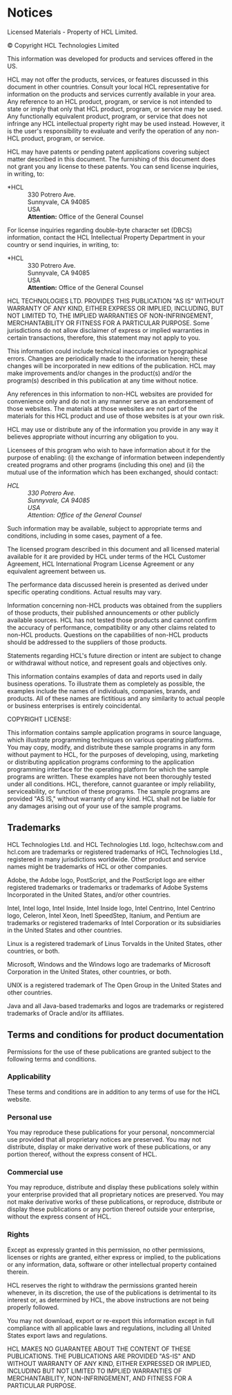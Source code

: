 # Notices

Licensed Materials - Property of HCL Limited.

© Copyright HCL Technologies Limited

This information was developed for products and services offered in the US.

HCL may not offer the products, services, or features discussed in this document in other countries. Consult your local HCL representative for information on the products and services currently available in your area. Any reference to an HCL product, program, or service is not intended to state or imply that only that HCL product, program, or service may be used. Any functionally equivalent product, program, or service that does not infringe any HCL intellectual property right may be used instead. However, it is the user's responsibility to evaluate and verify the operation of any non-HCL product, program, or service.

HCL may have patents or pending patent applications covering subject matter described in this document. The furnishing of this document does not grant you any license to these patents. You can send license inquiries, in writing, to:

*HCL  
             330 Potrero Ave.  
             Sunnyvale, CA 94085  
             USA  
             **Attention:** Office of the General Counsel

For license inquiries regarding double-byte character set \(DBCS\) information, contact the HCL Intellectual Property Department in your country or send inquiries, in writing, to:

*HCL  
             330 Potrero Ave.  
             Sunnyvale, CA 94085  
             USA  
             **Attention:** Office of the General Counsel

HCL TECHNOLOGIES LTD. PROVIDES THIS PUBLICATION "AS IS" WITHOUT WARRANTY OF ANY KIND, EITHER EXPRESS OR IMPLIED, INCLUDING, BUT NOT LIMITED TO, THE IMPLIED WARRANTIES OF NON-INFRINGEMENT, MERCHANTABILITY OR FITNESS FOR A PARTICULAR PURPOSE. Some jurisdictions do not allow disclaimer of express or implied warranties in certain transactions, therefore, this statement may not apply to you.

This information could include technical inaccuracies or typographical errors. Changes are periodically made to the information herein; these changes will be incorporated in new editions of the publication. HCL may make improvements and/or changes in the product\(s\) and/or the program\(s\) described in this publication at any time without notice.

Any references in this information to non-HCL websites are provided for convenience only and do not in any manner serve as an endorsement of those websites. The materials at those websites are not part of the materials for this HCL product and use of those websites is at your own risk.

HCL may use or distribute any of the information you provide in any way it believes appropriate without incurring any obligation to you.

Licensees of this program who wish to have information about it for the purpose of enabling: \(i\) the exchange of information between independently created programs and other programs \(including this one\) and \(ii\) the mutual use of the information which has been exchanged, should contact:

*HCL  
             330 Potrero Ave.  
             Sunnyvale, CA 94085  
             USA  
             Attention: Office of the General Counsel*

Such information may be available, subject to appropriate terms and conditions, including in some cases, payment of a fee.

The licensed program described in this document and all licensed material available for it are provided by HCL under terms of the HCL Customer Agreement, HCL International Program License Agreement or any equivalent agreement between us.

The performance data discussed herein is presented as derived under specific operating conditions. Actual results may vary.

Information concerning non-HCL products was obtained from the suppliers of those products, their published announcements or other publicly available sources. HCL has not tested those products and cannot confirm the accuracy of performance, compatibility or any other claims related to non-HCL products. Questions on the capabilities of non-HCL products should be addressed to the suppliers of those products.

Statements regarding HCL's future direction or intent are subject to change or withdrawal without notice, and represent goals and objectives only.

This information contains examples of data and reports used in daily business operations. To illustrate them as completely as possible, the examples include the names of individuals, companies, brands, and products. All of these names are fictitious and any similarity to actual people or business enterprises is entirely coincidental.

COPYRIGHT LICENSE:

This information contains sample application programs in source language, which illustrate programming techniques on various operating platforms. You may copy, modify, and distribute these sample programs in any form without payment to HCL, for the purposes of developing, using, marketing or distributing application programs conforming to the application programming interface for the operating platform for which the sample programs are written. These examples have not been thoroughly tested under all conditions. HCL, therefore, cannot guarantee or imply reliability, serviceability, or function of these programs. The sample programs are provided "AS IS," without warranty of any kind. HCL shall not be liable for any damages arising out of your use of the sample programs.

## Trademarks

HCL Technologies Ltd. and HCL Technologies Ltd. logo, hcltechsw.com and hcl.com are trademarks or registered trademarks of HCL Technologies Ltd., registered in many jurisdictions worldwide. Other product and service names might be trademarks of HCL or other companies.

Adobe, the Adobe logo, PostScript, and the PostScript logo are either registered trademarks or trademarks or trademarks of Adobe Systems Incorporated in the United States, and/or other countries.

Intel, Intel logo, Intel Inside, Intel Inside logo, Intel Centrino, Intel Centrino logo, Celeron, Intel Xeon, Inetl SpeedStep, Itanium, and Pentium are trademarks or registered trademarks of Intel Corporation or its subsidiaries in the United States and other countries.

Linux is a registered trademark of Linus Torvalds in the United States, other countries, or both.

Microsoft, Windows and the Windows logo are trademarks of Microsoft Corporation in the United States, other countries, or both.

UNIX is a registered trademark of The Open Group in the United States and other countries.

Java and all Java-based trademarks and logos are trademarks or registered trademarks of Oracle and/or its affiliates.

## Terms and conditions for product documentation

Permissions for the use of these publications are granted subject to the following terms and conditions.

### Applicability

These terms and conditions are in addition to any terms of use for the HCL website.

### Personal use

You may reproduce these publications for your personal, noncommercial use provided that all proprietary notices are preserved. You may not distribute, display or make derivative work of these publications, or any portion thereof, without the express consent of HCL.

### Commercial use

You may reproduce, distribute and display these publications solely within your enterprise provided that all proprietary notices are preserved. You may not make derivative works of these publications, or reproduce, distribute or display these publications or any portion thereof outside your enterprise, without the express consent of HCL.

### Rights

Except as expressly granted in this permission, no other permissions, licenses or rights are granted, either express or implied, to the publications or any information, data, software or other intellectual property contained therein.

HCL reserves the right to withdraw the permissions granted herein whenever, in its discretion, the use of the publications is detrimental to its interest or, as determined by HCL, the above instructions are not being properly followed.

You may not download, export or re-export this information except in full compliance with all applicable laws and regulations, including all United States export laws and regulations.

HCL MAKES NO GUARANTEE ABOUT THE CONTENT OF THESE PUBLICATIONS. THE PUBLICATIONS ARE PROVIDED "AS-IS" AND WITHOUT WARRANTY OF ANY KIND, EITHER EXPRESSED OR IMPLIED, INCLUDING BUT NOT LIMITED TO IMPLIED WARRANTIES OF MERCHANTABILITY, NON-INFRINGEMENT, AND FITNESS FOR A PARTICULAR PURPOSE.

